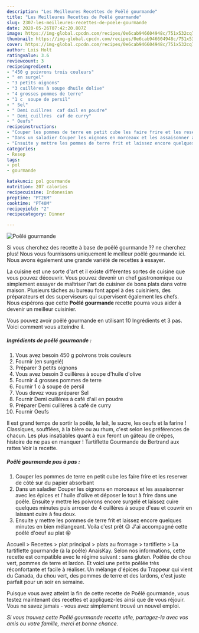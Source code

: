 ```yaml
---
description: "Les Meilleures Recettes de Poêlé gourmande"
title: "Les Meilleures Recettes de Poêlé gourmande"
slug: 2307-les-meilleures-recettes-de-poele-gourmande
date: 2020-05-26T07:42:20.807Z
image: https://img-global.cpcdn.com/recipes/0e6cab946604948c/751x532cq70/poele-gourmande-photo-principale-de-la-recette.jpg
thumbnail: https://img-global.cpcdn.com/recipes/0e6cab946604948c/751x532cq70/poele-gourmande-photo-principale-de-la-recette.jpg
cover: https://img-global.cpcdn.com/recipes/0e6cab946604948c/751x532cq70/poele-gourmande-photo-principale-de-la-recette.jpg
author: Lois Holt
ratingvalue: 3.6
reviewcount: 3
recipeingredient:
- "450 g poivrons trois couleurs"
- " en surgel"
- "3 petits oignons"
- "3 cuillères à soupe dhuile dolive"
- "4 grosses pommes de terre"
- "1 c  soupe de persil"
- " Sel"
- " Demi cuillres  caf dail en poudre"
- " Demi cuillres  caf de curry"
- " Oeufs"
recipeinstructions:
- "Couper les pommes de terre en petit cube les faire frire et les reserver de côté sur du papier absorbant"
- "Dans un saladier Couper les oignons en morceaux et les assaisonner avec les épices et l&#39;huile d&#39;olive et déposer le tout à frire dans une poêle. Ensuite y mettre les poivrons encore surgelé et laissez cuire quelques minutes puis arroser de 4 cuillères à soupe d&#39;eau et couvrir en laissant cuire à feu doux."
- "Ensuite y mettre les pommes de terre frit et laissez encore quelques minutes en bien mélangeant. Voila c&#39;est prêt 😉 J&#39;ai accompagné cette poêlé d&#39;oeuf au plat 😜"
categories:
- Resep
tags:
- pol
- gourmande

katakunci: pol gourmande 
nutrition: 207 calories
recipecuisine: Indonesian
preptime: "PT26M"
cooktime: "PT40M"
recipeyield: "2"
recipecategory: Dinner

---
```



![Poêlé gourmande](https://img-global.cpcdn.com/recipes/0e6cab946604948c/751x532cq70/poele-gourmande-photo-principale-de-la-recette.jpg)

Si vous cherchez des recette à base de poêlé gourmande ?? ne cherchez plus! Nous vous fournissons uniquement le meilleur poêlé gourmande ici. Nous avons également une grande variété de recettes à essayer.

La cuisine est une sorte d'art et il existe différentes sortes de cuisine que vous pouvez découvrir. Vous pouvez devenir un chef gastronomique ou simplement essayer de maîtriser l'art de cuisiner de bons plats dans votre maison. Plusieurs tâches au bureau font appel à des cuisiniers, des préparateurs et des superviseurs qui supervisent également les chefs. Nous espérons que cette <strong> Poêlé gourmande </strong> recette pourra vous aider à devenir un meilleur cuisinier.

<!--inarticleads1-->

Vous pouvez avoir poêlé gourmande en utilisant 10 Ingrédients et 3 pas. Voici comment vous atteindre il.

##### Ingrédients de poêlé gourmande :

1. Vous avez besoin 450 g poivrons trois couleurs
1. Fournir  (en surgelé)
1. Préparer 3 petits oignons
1. Vous avez besoin 3 cuillères à soupe d&#39;huile d&#39;olive
1. Fournir 4 grosses pommes de terre
1. Fournir 1 c à soupe de persil
1. Vous devez vous préparer  Sel
1. Fournir  Demi cuillères à café d&#39;ail en poudre
1. Préparer  Demi cuillères à café de curry
1. Fournir  Oeufs


Il est grand temps de sortir la poêle, le lait, le sucre, les oeufs et la farine ! Classiques, soufflées, à la bière ou au rhum, c&#39;est selon les préférences de chacun. Les plus insatiables quant à eux feront un gâteau de crêpes, histoire de ne pas en manquer ! Tartiflette Gourmande de Bertrand aux rattes Voir la recette. 

<!--inarticleads2-->

##### Poêlé gourmande pas à pas :

1. Couper les pommes de terre en petit cube les faire frire et les reserver de côté sur du papier absorbant
1. Dans un saladier Couper les oignons en morceaux et les assaisonner avec les épices et l&#39;huile d&#39;olive et déposer le tout à frire dans une poêle. Ensuite y mettre les poivrons encore surgelé et laissez cuire quelques minutes puis arroser de 4 cuillères à soupe d&#39;eau et couvrir en laissant cuire à feu doux.
1. Ensuite y mettre les pommes de terre frit et laissez encore quelques minutes en bien mélangeant. Voila c&#39;est prêt 😉 J&#39;ai accompagné cette poêlé d&#39;oeuf au plat 😜


Accueil &gt; Recettes &gt; plat principal &gt; plats au fromage &gt; tartiflette &gt; La tartiflette gourmande (à la poêle) AnaisKay. Selon nos informations, cette recette est compatible avec le régime suivant : sans gluten. Poêlée de chou vert, pommes de terre et lardon. Et voici une petite poêlée très réconfortante et facile à réaliser. Un mélange d&#39;épices du Trappeur qui vient du Canada, du chou vert, des pommes de terre et des lardons, c&#39;est juste parfait pour un soir en semaine. 

<!--inarticleads1-->

<p>
Puisque vous avez atteint la fin de cette recette de Poêlé gourmande, vous testez maintenant des recettes et appliquez-les ainsi que de vous réjouir. Vous ne savez jamais - vous avez simplement trouvé un nouvel emploi.
</p>

<p>
<i>Si vous trouvez cette Poêlé gourmande recette utile, partagez-la avec vos amis ou votre famille, merci et bonne chance.</i>
</p>
